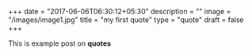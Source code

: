 +++
date = "2017-06-06T06:30:12+05:30"
description = ""
image = "/images/image1.jpg"
title = "my first quote"
type = "quote"
draft = false
+++

This is example post on __quotes__
